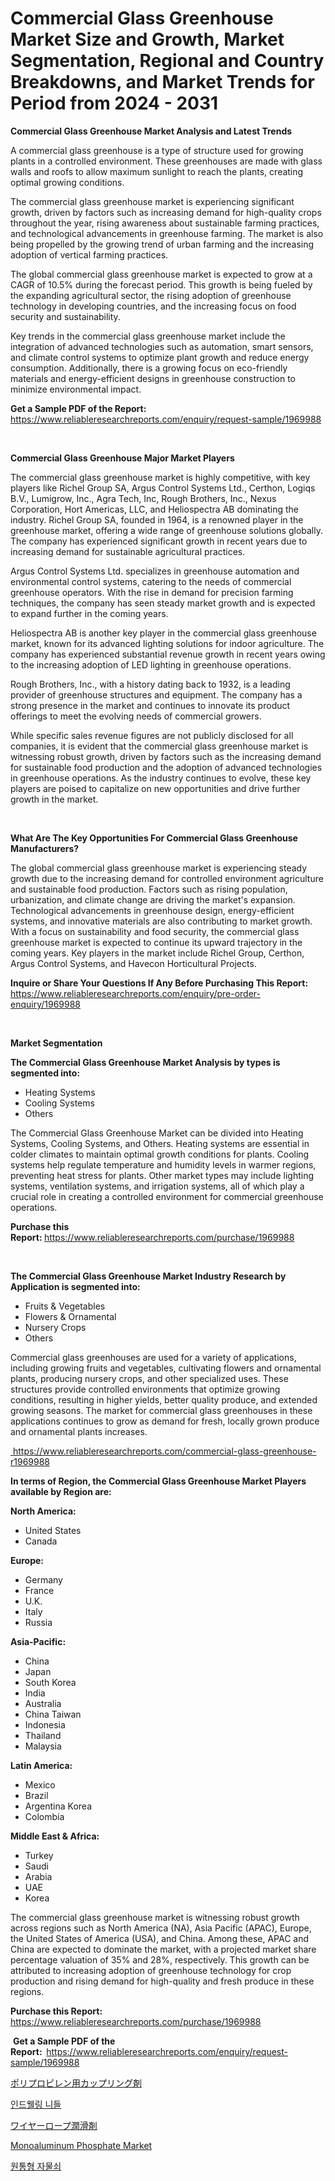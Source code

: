 <p><h1>Commercial Glass Greenhouse Market Size and Growth, Market Segmentation, Regional and Country Breakdowns, and Market Trends for Period from 2024 -  2031</h1></p><p><strong>Commercial Glass Greenhouse Market Analysis and Latest Trends</strong></p>
<p><p>A commercial glass greenhouse is a type of structure used for growing plants in a controlled environment. These greenhouses are made with glass walls and roofs to allow maximum sunlight to reach the plants, creating optimal growing conditions.</p><p>The commercial glass greenhouse market is experiencing significant growth, driven by factors such as increasing demand for high-quality crops throughout the year, rising awareness about sustainable farming practices, and technological advancements in greenhouse farming. The market is also being propelled by the growing trend of urban farming and the increasing adoption of vertical farming practices.</p><p>The global commercial glass greenhouse market is expected to grow at a CAGR of 10.5% during the forecast period. This growth is being fueled by the expanding agricultural sector, the rising adoption of greenhouse technology in developing countries, and the increasing focus on food security and sustainability.</p><p>Key trends in the commercial glass greenhouse market include the integration of advanced technologies such as automation, smart sensors, and climate control systems to optimize plant growth and reduce energy consumption. Additionally, there is a growing focus on eco-friendly materials and energy-efficient designs in greenhouse construction to minimize environmental impact.</p></p>
<p><strong>Get a Sample PDF of the Report:&nbsp;</strong> <a href="https://www.reliableresearchreports.com/enquiry/request-sample/1969988">https://www.reliableresearchreports.com/enquiry/request-sample/1969988</a></p>
<p>&nbsp;</p>
<p><strong>Commercial Glass Greenhouse Major Market Players</strong></p>
<p><p>The commercial glass greenhouse market is highly competitive, with key players like Richel Group SA, Argus Control Systems Ltd., Certhon, Logiqs B.V., Lumigrow, Inc., Agra Tech, Inc, Rough Brothers, Inc., Nexus Corporation, Hort Americas, LLC, and Heliospectra AB dominating the industry. Richel Group SA, founded in 1964, is a renowned player in the greenhouse market, offering a wide range of greenhouse solutions globally. The company has experienced significant growth in recent years due to increasing demand for sustainable agricultural practices.</p><p>Argus Control Systems Ltd. specializes in greenhouse automation and environmental control systems, catering to the needs of commercial greenhouse operators. With the rise in demand for precision farming techniques, the company has seen steady market growth and is expected to expand further in the coming years.</p><p>Heliospectra AB is another key player in the commercial glass greenhouse market, known for its advanced lighting solutions for indoor agriculture. The company has experienced substantial revenue growth in recent years owing to the increasing adoption of LED lighting in greenhouse operations.</p><p>Rough Brothers, Inc., with a history dating back to 1932, is a leading provider of greenhouse structures and equipment. The company has a strong presence in the market and continues to innovate its product offerings to meet the evolving needs of commercial growers.</p><p>While specific sales revenue figures are not publicly disclosed for all companies, it is evident that the commercial glass greenhouse market is witnessing robust growth, driven by factors such as the increasing demand for sustainable food production and the adoption of advanced technologies in greenhouse operations. As the industry continues to evolve, these key players are poised to capitalize on new opportunities and drive further growth in the market.</p></p>
<p>&nbsp;</p>
<p><strong>What Are The Key Opportunities For Commercial Glass Greenhouse Manufacturers?</strong></p>
<p><p>The global commercial glass greenhouse market is experiencing steady growth due to the increasing demand for controlled environment agriculture and sustainable food production. Factors such as rising population, urbanization, and climate change are driving the market's expansion. Technological advancements in greenhouse design, energy-efficient systems, and innovative materials are also contributing to market growth. With a focus on sustainability and food security, the commercial glass greenhouse market is expected to continue its upward trajectory in the coming years. Key players in the market include Richel Group, Certhon, Argus Control Systems, and Havecon Horticultural Projects.</p></p>
<p><strong>Inquire or Share Your Questions If Any Before Purchasing This Report:</strong> <a href="https://www.reliableresearchreports.com/enquiry/pre-order-enquiry/1969988">https://www.reliableresearchreports.com/enquiry/pre-order-enquiry/1969988</a></p>
<p>&nbsp;</p>
<p><strong>Market Segmentation</strong></p>
<p><strong>The Commercial Glass Greenhouse Market Analysis by types is segmented into:</strong></p>
<p><ul><li>Heating Systems</li><li>Cooling Systems</li><li>Others</li></ul></p>
<p><p>The Commercial Glass Greenhouse Market can be divided into Heating Systems, Cooling Systems, and Others. Heating systems are essential in colder climates to maintain optimal growth conditions for plants. Cooling systems help regulate temperature and humidity levels in warmer regions, preventing heat stress for plants. Other market types may include lighting systems, ventilation systems, and irrigation systems, all of which play a crucial role in creating a controlled environment for commercial greenhouse operations.</p></p>
<p><strong>Purchase this Report:&nbsp;</strong><a href="https://www.reliableresearchreports.com/purchase/1969988">https://www.reliableresearchreports.com/purchase/1969988</a></p>
<p>&nbsp;</p>
<p><strong>The Commercial Glass Greenhouse Market Industry Research by Application is segmented into:</strong></p>
<p><ul><li>Fruits & Vegetables</li><li>Flowers & Ornamental</li><li>Nursery Crops</li><li>Others</li></ul></p>
<p><p>Commercial glass greenhouses are used for a variety of applications, including growing fruits and vegetables, cultivating flowers and ornamental plants, producing nursery crops, and other specialized uses. These structures provide controlled environments that optimize growing conditions, resulting in higher yields, better quality produce, and extended growing seasons. The market for commercial glass greenhouses in these applications continues to grow as demand for fresh, locally grown produce and ornamental plants increases.</p></p>
<p><a href="https://www.reliableresearchreports.com/commercial-glass-greenhouse-r1969988">&nbsp;https://www.reliableresearchreports.com/commercial-glass-greenhouse-r1969988</a></p>
<p><strong>In terms of Region, the Commercial Glass Greenhouse Market Players available by Region are:</strong></p>
<p>
    <p> <strong> North America: </strong>
        <ul>
            <li>United States</li>
            <li>Canada</li>
        </ul>
        </p> 
    <p> <strong> Europe: </strong>
        <ul>
            <li>Germany</li>
            <li>France</li>
            <li>U.K.</li>
            <li>Italy</li>
            <li>Russia</li>
        </ul>
        </p> 
    <p> <strong> Asia-Pacific: </strong>
        <ul>
            <li>China</li>
            <li>Japan</li>
            <li>South Korea</li>
            <li>India</li>
            <li>Australia</li>
            <li>China Taiwan</li>
            <li>Indonesia</li>
            <li>Thailand</li>
            <li>Malaysia</li>
        </ul>
        </p> 
    <p> <strong> Latin America: </strong>
        <ul>
            <li>Mexico</li>
            <li>Brazil</li>
            <li>Argentina Korea</li>
            <li>Colombia</li>
        </ul>
        </p> 
    <p> <strong> Middle East & Africa: </strong>
        <ul>
            <li>Turkey</li>
            <li>Saudi</li>
            <li>Arabia</li>
            <li>UAE</li>
            <li>Korea</li>
        </ul>
    </p>
    </p>
<p><p>The commercial glass greenhouse market is witnessing robust growth across regions such as North America (NA), Asia Pacific (APAC), Europe, the United States of America (USA), and China. Among these, APAC and China are expected to dominate the market, with a projected market share percentage valuation of 35% and 28%, respectively. This growth can be attributed to increasing adoption of greenhouse technology for crop production and rising demand for high-quality and fresh produce in these regions.</p></p>
<p><strong>Purchase this Report: </strong><a href="https://www.reliableresearchreports.com/purchase/1969988">https://www.reliableresearchreports.com/purchase/1969988</a></p>
<p>&nbsp;<strong>Get a Sample PDF of the Report:&nbsp;&nbsp;</strong><a href="https://www.reliableresearchreports.com/enquiry/request-sample/1969988">https://www.reliableresearchreports.com/enquiry/request-sample/1969988</a></p>
<p><strong></strong></p>
<p><p><a href="https://github.com/pepo3k/Market-Research-Report-List-1/blob/main/604512628029.md">ポリプロピレン用カップリング剤</a></p><p><a href="https://medium.com/@alanperkins1921/%EB%82%B4%EC%9E%AC-%EC%A3%BC%EC%82%AC-%EC%8B%9C%EC%9E%A5-%EC%9D%B8%EC%82%AC%EC%9D%B4%ED%8A%B8-%EC%8B%9C%EC%9E%A5-%EB%8F%99%ED%96%A5-%EC%84%B1%EC%9E%A5-2024%EB%85%84%EB%B6%80%ED%84%B0-2031%EB%85%84%EA%B9%8C%EC%A7%80-%EC%98%88%EC%B8%A1%EB%90%9C-%EB%82%B4%EB%85%84-9f5300890070">인드웰링 니들</a></p><p><a href="https://github.com/nemesis2824/Market-Research-Report-List-1/blob/main/213952628030.md">ワイヤーロープ潤滑剤</a></p><p><a href="https://issuu.com/reportprime-2/docs/monoaluminum-phosphate-market-size-2030.pptx">Monoaluminum Phosphate Market</a></p><p><a href="https://medium.com/@sybleferry/%EC%9B%90%ED%86%B5%ED%98%95-%EC%9E%A0%EA%B8%88%EC%9E%A5%EC%B9%98-%EC%8B%9C%EC%9E%A5-%EB%B3%B4%EA%B3%A0%EC%84%9C%EB%8A%94-%EC%9D%B4-%EC%8B%9C%EC%9E%A5%EC%9D%98-%EC%B5%9C%EC%8B%A0-%ED%8A%B8%EB%A0%8C%EB%93%9C%EC%99%80-%EC%84%B1%EC%9E%A5-%EA%B8%B0%ED%9A%8C%EB%A5%BC-%EB%B3%B4%EC%97%AC%EC%A4%8D%EB%8B%88%EB%8B%A4-2baf5479fe17">원통형 자물쇠</a></p></p>